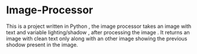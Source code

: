 # Image-Processor

This is a project written in Python , the image processor takes an image with text and variable lighting/shadow , after processing the image . 
It returns an image with clean text only along with an other image showing the previous shodow present in the image.
